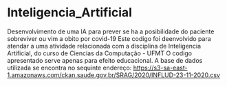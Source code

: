 # Inteligencia_Artificial
Desenvolvimento de uma IA para prever se ha a posibilidade do paciente sobreviver ou vim a obito por covid-19
Este codigo foi deenvolvido para atendar a uma atividade relacionada com a disciplina de Inteligencia Artificial, do curso de Ciencias da Computação - UFMT
O codigo apresentado serve apenas para efeito educacional.
A base de dados utilizada se encontra no sequinte endereço:  https://s3-sa-east-1.amazonaws.com/ckan.saude.gov.br/SRAG/2020/INFLUD-23-11-2020.csv
